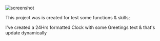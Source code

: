 ![screenshot]("https://drive.google.com/file/d/1Uj_hUF-pWCoOhmI9_o9QaJPXBBkx52kF/view?usp=sharing")

This project was is created for test some functions & skills;

I've created a 24Hrs formatted Clock with some Greetings text & that's update dynamically
